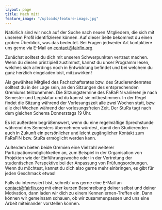 ```yaml
---
layout: page
title: Mach mit!
feature_image: "/uploads/feature-image.jpg"
--- 
```


Natürlich sind wir noch auf der Suche nach neuen Mitgliedern, die sich mit unserem Profil identifizieren können. Auf dieser Seite bekommst du einen groben Überblick, was das bedeutet. Bei Fragen jedweder Art kontaktiere uns gerne via E-Mail an contact@fairfin.org.

Zunächst solltest du dich mit unseren Schwerpunkten vertraut machen. Wenn du diesen prinzipiell zustimmst, kannst du unser Programm lesen, welches sich allerdings noch in Entwicklung befindet und bei welchem du ganz herzlich eingeladen bist, mitzuwirken! 

Als gewähltes Mitglied des Fachschaftsrates bzw. des Studierendenrates solltest du in der Lage sein, an den Sitzungen des entsprechenden Gremiums teilzunehmen. Die Sitzungstermine des FaRaFIN variieren je nach Semester und Legislatur und du kannst sie mitbestimmen. In der Regel findet die Sitzung während der Vorlesungszeit alle zwei Wochen statt, bzw. alle drei Wochen während der vorlesungsfreien Zeit. Der StuRa tagt nach dem gleichen Schema Donnerstags 19 Uhr.

Es ist außerdem begrüßenswert, wenn du eine regelmäßige Sprechstunde während des Semesters übernehmen würdest, damit den Studierenden auch in Zukunft ein persönlicher und leicht zugänglicher Kontakt zum FaRaFIN bzw. StuRa ermöglicht werden kann.

Außerdem bieten beide Gremien eine Vielzahl weiterer Partizipationsmöglichkeiten an, zum Beispiel in der Organisation von Projekten wie der Einführungswoche oder in der Vertretung der studentischen Perspektive bei der Anpassung von Prüfungsordnungen. Wenn du möchtest, kannst du dich also gerne mehr einbringen, es gibt für jeden Geschmack etwas!

Falls du interessiert bist, schreib‘ uns gerne eine E-Mail an contact@fairfin.org mit einer kurzen Beschreibung deiner selbst und deiner Motivation, dann laden wir dich zu einem Kennenlernen-Treffen ein. Dann können wir gemeinsam schauen, ob wir zusammenpassen und uns eine Arbeit miteinander vorstellen können.
